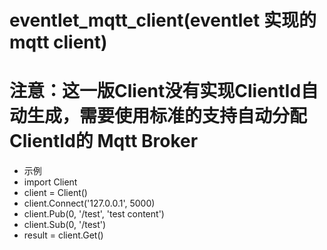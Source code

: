# eventlet_mqtt_client(eventlet 实现的mqtt client)
# 注意：这一版Client没有实现ClientId自动生成，需要使用标准的支持自动分配ClientId的 Mqtt Broker
+ 示例
+ import Client
+ client = Client()
+ client.Connect('127.0.0.1', 5000)
+ client.Pub(0, '/test', 'test content')
+ client.Sub(0, '/test')
+ result = client.Get()
